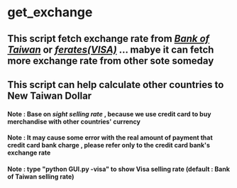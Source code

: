 # get_exchange

## This script fetch exchange rate from *[Bank of Taiwan](https://rate.bot.com.tw/xrt?Lang=zh-TW)* or *[ferates(VISA)](https://ferates.com/valyuta/visa_mastercard/visa/twd)* ... mabye it can fetch more exchange rate from other sote someday
## This script can help calculate other countries to **New Taiwan Dollar**

#### Note : Base on *sight selling rate* , because we use credit card to buy merchandise with other countries' currency
#### Note : It may cause some error with the real amount of payment that credit card bank charge , please refer only to the credit card bank's exchange rate
#### Note : type "python GUI.py -visa" to show Visa selling rate (default : Bank of Taiwan selling rate)
